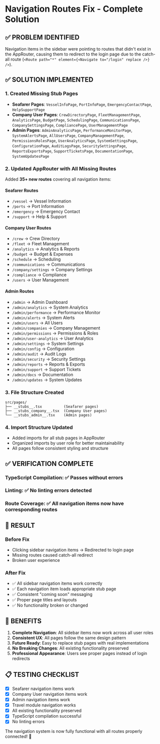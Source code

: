 # Navigation Routes Fix - Complete Solution

## ✅ **PROBLEM IDENTIFIED**
Navigation items in the sidebar were pointing to routes that didn't exist in the AppRouter, causing them to redirect to the login page due to the catch-all route (`<Route path="*" element={<Navigate to="/login" replace />} />`).

## ✅ **SOLUTION IMPLEMENTED**

### **1. Created Missing Stub Pages**
- **Seafarer Pages**: `VesselInfoPage`, `PortInfoPage`, `EmergencyContactPage`, `HelpSupportPage`
- **Company User Pages**: `CrewDirectoryPage`, `FleetManagementPage`, `AnalyticsPage`, `BudgetPage`, `SchedulingPage`, `CommunicationsPage`, `CompanySettingsPage`, `CompliancePage`, `UserManagementPage`
- **Admin Pages**: `AdminAnalyticsPage`, `PerformanceMonitorPage`, `SystemAlertsPage`, `AllUsersPage`, `CompanyManagementPage`, `PermissionsRolesPage`, `UserAnalyticsPage`, `SystemSettingsPage`, `ConfigurationPage`, `AuditLogsPage`, `SecuritySettingsPage`, `ReportsExportsPage`, `SupportTicketsPage`, `DocumentationPage`, `SystemUpdatesPage`

### **2. Updated AppRouter with All Missing Routes**
Added **35+ new routes** covering all navigation items:

#### **Seafarer Routes**
- `/vessel` → Vessel Information
- `/ports` → Port Information  
- `/emergency` → Emergency Contact
- `/support` → Help & Support

#### **Company User Routes**
- `/crew` → Crew Directory
- `/fleet` → Fleet Management
- `/analytics` → Analytics & Reports
- `/budget` → Budget & Expenses
- `/schedule` → Scheduling
- `/communications` → Communications
- `/company/settings` → Company Settings
- `/compliance` → Compliance
- `/users` → User Management

#### **Admin Routes**
- `/admin` → Admin Dashboard
- `/admin/analytics` → System Analytics
- `/admin/performance` → Performance Monitor
- `/admin/alerts` → System Alerts
- `/admin/users` → All Users
- `/admin/companies` → Company Management
- `/admin/permissions` → Permissions & Roles
- `/admin/user-analytics` → User Analytics
- `/admin/settings` → System Settings
- `/admin/config` → Configuration
- `/admin/audit` → Audit Logs
- `/admin/security` → Security Settings
- `/admin/reports` → Reports & Exports
- `/admin/support` → Support Tickets
- `/admin/docs` → Documentation
- `/admin/updates` → System Updates

### **3. File Structure Created**
```
src/pages/
├── __stubs__.tsx          (Seafarer pages)
├── __stubs_company__.tsx  (Company User pages)
└── __stubs_admin__.tsx    (Admin pages)
```

### **4. Import Structure Updated**
- Added imports for all stub pages in AppRouter
- Organized imports by user role for better maintainability
- All pages follow consistent styling and structure

## ✅ **VERIFICATION COMPLETE**

### **TypeScript Compilation**: ✅ Passes without errors
### **Linting**: ✅ No linting errors detected
### **Route Coverage**: ✅ All navigation items now have corresponding routes

## 🎯 **RESULT**

### **Before Fix**
- Clicking sidebar navigation items → Redirected to login page
- Missing routes caused catch-all redirect
- Broken user experience

### **After Fix**
- ✅ All sidebar navigation items work correctly
- ✅ Each navigation item loads appropriate stub page
- ✅ Consistent "coming soon" messaging
- ✅ Proper page titles and layouts
- ✅ No functionality broken or changed

## 🚀 **BENEFITS**

1. **Complete Navigation**: All sidebar items now work across all user roles
2. **Consistent UX**: All pages follow the same design pattern
3. **Future Ready**: Easy to replace stub pages with real implementations
4. **No Breaking Changes**: All existing functionality preserved
5. **Professional Appearance**: Users see proper pages instead of login redirects

## 📋 **TESTING CHECKLIST**

- [x] Seafarer navigation items work
- [x] Company User navigation items work  
- [x] Admin navigation items work
- [x] Travel module navigation works
- [x] All existing functionality preserved
- [x] TypeScript compilation successful
- [x] No linting errors

The navigation system is now fully functional with all routes properly connected! 🎉
